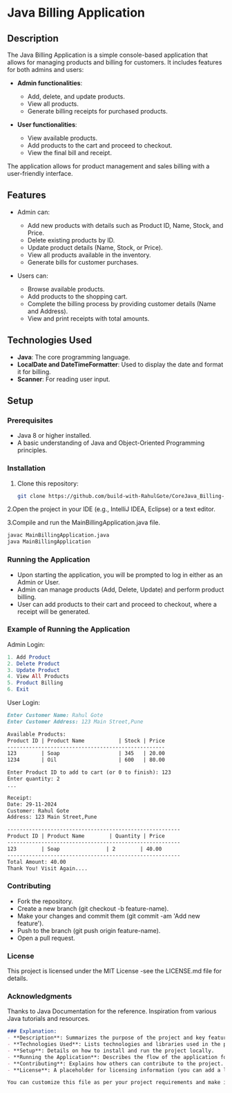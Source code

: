 # Java Billing Application

## Description
The Java Billing Application is a simple console-based application that allows for managing products and billing for customers. It includes features for both admins and users:

- **Admin functionalities**: 
  - Add, delete, and update products.
  - View all products.
  - Generate billing receipts for purchased products.
  
- **User functionalities**:
  - View available products.
  - Add products to the cart and proceed to checkout.
  - View the final bill and receipt.

The application allows for product management and sales billing with a user-friendly interface.

## Features
- Admin can:
  - Add new products with details such as Product ID, Name, Stock, and Price.
  - Delete existing products by ID.
  - Update product details (Name, Stock, or Price).
  - View all products available in the inventory.
  - Generate bills for customer purchases.

- Users can:
  - Browse available products.
  - Add products to the shopping cart.
  - Complete the billing process by providing customer details (Name and Address).
  - View and print receipts with total amounts.

## Technologies Used
- **Java**: The core programming language.
- **LocalDate and DateTimeFormatter**: Used to display the date and format it for billing.
- **Scanner**: For reading user input.

## Setup

### Prerequisites
- Java 8 or higher installed.
- A basic understanding of Java and Object-Oriented Programming principles.

### Installation

1. Clone this repository:

   ```bash
   git clone https://github.com/build-with-RahulGote/CoreJava_Billing-_Application.git


2.Open the project in your IDE (e.g., IntelliJ IDEA, Eclipse) or a text editor.

3.Compile and run the MainBillingApplication.java file.

   ```bash
javac MainBillingApplication.java
java MainBillingApplication
```
### Running the Application
- Upon starting the application, you will be prompted to log in either as an Admin or User.
- Admin can manage products (Add, Delete, Update) and perform product billing.
- User can add products to their cart and proceed to checkout, where a receipt will be generated.

### Example of Running the Application

Admin Login:
```mathematica
1. Add Product
2. Delete Product
3. Update Product
4. View All Products
5. Product Billing
6. Exit
```

User Login:
```markdown
Enter Customer Name: Rahul Gote
Enter Customer Address: 123 Main Street,Pune

Available Products:
Product ID | Product Name           | Stock | Price
---------------------------------------------------
123        | Soap                   | 345   | 20.00
1234       | Oil                    | 600   | 80.00

Enter Product ID to add to cart (or 0 to finish): 123
Enter quantity: 2
...

Receipt:
Date: 29-11-2024
Customer: Rahul Gote
Address: 123 Main Street,Pune

--------------------------------------------------------
Product ID | Product Name        | Quantity | Price
--------------------------------------------------------
123        | Soap               | 2        | 40.00
--------------------------------------------------------
Total Amount: 40.00
Thank You! Visit Again....
```
### Contributing
- Fork the repository.
- Create a new branch (git checkout -b feature-name).
- Make your changes and commit them (git commit -am 'Add new feature').
- Push to the branch (git push origin feature-name).
- Open a pull request.

### License
This project is licensed under the MIT License -see the LICENSE.md file for details.

### Acknowledgments
Thanks to Java Documentation for the reference.
Inspiration from various Java tutorials and resources.

```markdown
### Explanation:
- **Description**: Summarizes the purpose of the project and key features.
- **Technologies Used**: Lists technologies and libraries used in the project.
- **Setup**: Details on how to install and run the project locally.
- **Running the Application**: Describes the flow of the application for both Admin and User.
- **Contributing**: Explains how others can contribute to the project.
- **License**: A placeholder for licensing information (you can add a license file to your repo if you need it).

You can customize this file as per your project requirements and make it fit your application's features and structure.
```
